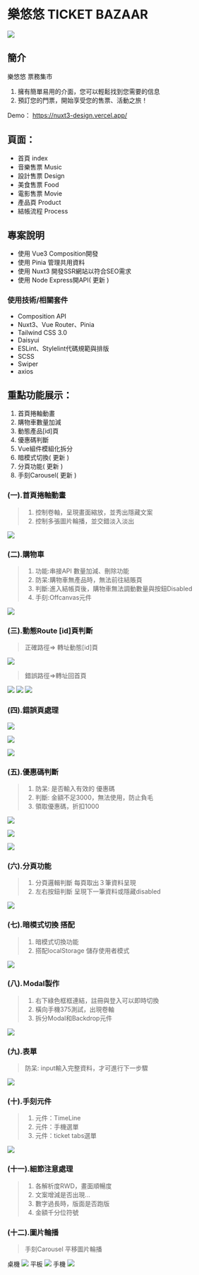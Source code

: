 # 樂悠悠 TICKET BAZAAR

![](https://i.imgur.com/JknYixB.jpg)

## 簡介
樂悠悠 票務集市

1. 擁有簡單易用的介面，您可以輕鬆找到您需要的信息
1. 預訂您的門票，開始享受您的售票、活動之旅！

Demo： https://nuxt3-design.vercel.app/ 


## 頁面：
* 首頁 index
* 音樂售票 Music
* 設計售票 Design
* 美食售票 Food
* 電影售票 Movie
* 產品頁 Product
* 結帳流程 Process


## 專案說明
* 使用 Vue3 Composition開發
* 使用 Pinia 管理共用資料
* 使用 Nuxt3 開發SSR網站以符合SEO需求
* 使用 Node Express開API( 更新 )


### 使用技術/相關套件
* Composition API
* Nuxt3、Vue Router、Pinia
* Tailwind CSS 3.0
* Daisyui
* ESLint、Stylelint代碼規範與排版
* SCSS
* Swiper
* axios


## 重點功能展示：
1. 首頁捲軸動畫
1. 購物車數量加減
1. 動態產品[id]頁
1. 優惠碼判斷
1. Vue組件模組化拆分
1. 暗模式切換( 更新 )
1. 分頁功能( 更新 )
1. 手刻Carousel( 更新 )

### (一).首頁捲軸動畫
> 1. 控制卷軸，呈現畫面縮放，並秀出隱藏文案
> 2. 控制多張圖片輪播，並交錯淡入淡出

![](https://i.imgur.com/gapiUUC.jpg)


### (二).購物車
> 1. 功能:串接API 數量加減、刪除功能
> 2. 防呆:購物車無產品時，無法前往結賬頁
> 3. 判斷:進入結帳頁後，購物車無法調動數量與按鈕Disabled
> 4. 手刻:Offcanvas元件

![](https://i.imgur.com/H75Tco9.png)


### (三).動態Route [id]頁判斷
> 正確路徑=> 轉址動態[id]頁

![](https://i.imgur.com/cxGIAxT.png)

> 錯誤路徑=>轉址回首頁

![](https://i.imgur.com/bjhPPNE.png)
![](https://i.imgur.com/Ay1SVLb.png)
![](https://i.imgur.com/0Cz6487.png)


### (四).錯誤頁處理
![](https://i.imgur.com/TAVsIEO.jpg)

![](https://i.imgur.com/mU64W7b.jpg)

![](https://i.imgur.com/FNE92Xw.png)


### (五).優惠碼判斷
> 1. 防呆: 是否輸入有效的 優惠碼
> 2. 判斷: 金額不足3000，無法使用，防止負毛
> 3. 領取優惠碼，折扣1000


![](https://i.imgur.com/3cGNqJ1.jpg)

![](https://i.imgur.com/OktRDKi.jpg)

![](https://i.imgur.com/nTGK8AC.jpg)

### (六).分頁功能
> 1. 分頁邏輯判斷  每頁取出３筆資料呈現
> 2. 左右按鈕判斷  呈現下一筆資料或隱藏disabled

![](https://i.imgur.com/ifX2nlb.png)



### (七).暗模式切換 搭配
> 1. 暗模式切換功能
> 2. 搭配localStorage 儲存使用者模式

![](https://i.imgur.com/57FZzA9.png)


### (八).Ｍodal製作
> 1. 右下綠色框框連結，註冊與登入可以即時切換
> 2. 橫向手機375測試，出現卷軸
> 3. 拆分Modal和Backdrop元件

![](https://i.imgur.com/HCu6Dpj.png)


### (九).表單
> 防呆: input輸入完整資料，才可進行下一步驟

![](https://i.imgur.com/dhOrSut.jpg)


### (十).手刻元件
> 1. 元件：TimeLine
> 2. 元件：手機選單
> 3. 元件：ticket tabs選單

![](https://i.imgur.com/73y46nN.jpg)


### (十一).細節注意處理
> 1. 各解析度RWD，畫面順暢度
> 2. 文案增減是否出現...
> 3. 數字過長時，版面是否跑版
> 4. 金額千分位符號


### (十二).圖片輪播
> 手刻Carousel 平移圖片輪播

桌機
![](https://i.imgur.com/WMvTKnB.png)
平板
![](https://i.imgur.com/f532PzV.png)
手機
![](https://i.imgur.com/OuQ1YR7.png)
